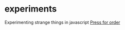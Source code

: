 # experiments
Experimenting strange things in javascript
[Press for order](https://setupanddraw.github.io/experiments/pressfororder/)
